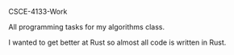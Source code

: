 CSCE-4133-Work

All programming tasks for my algorithms class.

I wanted to get better at Rust so almost all code is written in Rust.
